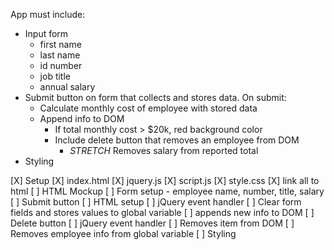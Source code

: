 App must include:
- Input form
    - first name
    - last name
    - id number
    - job title
    - annual salary
- Submit button on form that collects and stores data. On submit:
    - Calculate monthly cost of employee with stored data
    - Append info to DOM
        - If total monthly cost > $20k, red background color
        - Include delete button that removes an employee from DOM
            - *STRETCH* Removes salary from reported total
- Styling

[X] Setup
    [X] index.html
    [X] jquery.js
    [X] script.js
    [X] style.css
    [X] link all to html
[ ] HTML Mockup
[ ] Form setup - employee name, number, title, salary
[ ] Submit button
    [ ] HTML setup
    [ ] jQuery event handler
    [ ] Clear form fields and stores values to global variable
    [ ] appends new info to DOM
[ ] Delete button
    [ ] jQuery event handler
    [ ] Removes item from DOM
    [ ] Removes employee info from global variable
[ ] Styling
